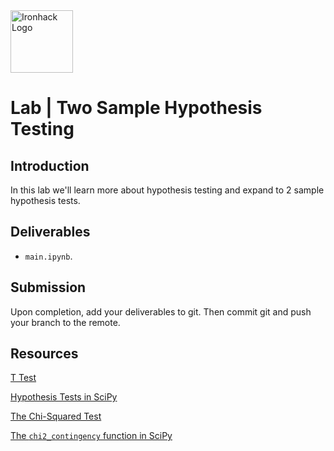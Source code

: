 <img src="https://bit.ly/2VnXWr2" alt="Ironhack Logo" width="100"/>

# Lab | Two Sample Hypothesis Testing

## Introduction

 In this lab we'll learn more about hypothesis testing and expand to 2 sample hypothesis tests. 

## Deliverables

- `main.ipynb`.

## Submission

Upon completion, add your deliverables to git. Then commit git and push your branch to the remote.

## Resources

[T Test](https://researchbasics.education.uconn.edu/t-test/)

[Hypothesis Tests in SciPy](https://scipy-lectures.org/packages/statistics/index.html#hypothesis-testing-comparing-two-groups)

[The Chi-Squared Test](https://en.wikipedia.org/wiki/Chi-squared_test)

[The `chi2_contingency` function in SciPy](https://docs.scipy.org/doc/scipy-0.15.1/reference/generated/scipy.stats.chi2_contingency.html)
